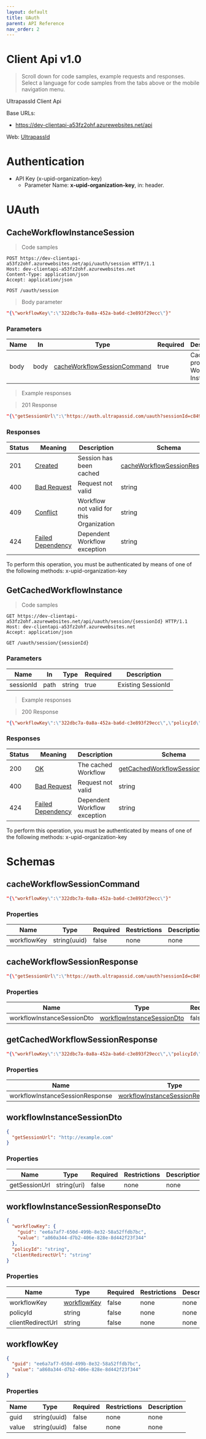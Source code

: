 ```yaml
---
layout: default
title: UAuth
parent: API Reference
nav_order: 2
---
```

<!-- Generator: Widdershins v4.0.1 -->

<h1 id="client-api">Client Api v1.0</h1>

> Scroll down for code samples, example requests and responses. Select a language for code samples from the tabs above or the mobile navigation menu.

UltrapassId Client Api

Base URLs:

* <a href="https://dev-clientapi-a53fz2ohf.azurewebsites.net/api">https://dev-clientapi-a53fz2ohf.azurewebsites.net/api</a>

Web: <a href="https://ultrapassid.com/">UltrapassId</a> 

# Authentication

* API Key (x-upid-organization-key)
    - Parameter Name: **x-upid-organization-key**, in: header. 

<h1 id="client-api-uauth">UAuth</h1>

## CacheWorkflowInstanceSession

<a id="opIdCacheWorkflowInstanceSession"></a>

> Code samples

```http
POST https://dev-clientapi-a53fz2ohf.azurewebsites.net/api/uauth/session HTTP/1.1
Host: dev-clientapi-a53fz2ohf.azurewebsites.net
Content-Type: application/json
Accept: application/json

```

`POST /uauth/session`

> Body parameter

```json
"{\"workflowKey\":\"322dbc7a-0a8a-452a-ba6d-c3e893f29ecc\"}"
```

<h3 id="cacheworkflowinstancesession-parameters">Parameters</h3>

|Name|In|Type|Required|Description|
|---|---|---|---|---|
|body|body|[cacheWorkflowSessionCommand](#schemacacheworkflowsessioncommand)|true|Caches a provided Workflow Instance|

> Example responses

> 201 Response

```json
"{\"getSessionUrl\":\"https://auth.ultrapassid.com/uauth?sessionId=c849466775754912bbc9058e627925f0\"}"
```

<h3 id="cacheworkflowinstancesession-responses">Responses</h3>

|Status|Meaning|Description|Schema|
|---|---|---|---|
|201|[Created](https://tools.ietf.org/html/rfc7231#section-6.3.2)|Session has been cached|[cacheWorkflowSessionResponse](#schemacacheworkflowsessionresponse)|
|400|[Bad Request](https://tools.ietf.org/html/rfc7231#section-6.5.1)|Request not valid|string|
|409|[Conflict](https://tools.ietf.org/html/rfc7231#section-6.5.8)|Workflow not valid for this Organization|string|
|424|[Failed Dependency](https://tools.ietf.org/html/rfc2518#section-10.5)|Dependent Workflow exception|string|

<aside class="warning">
To perform this operation, you must be authenticated by means of one of the following methods:
x-upid-organization-key
</aside>

## GetCachedWorkflowInstance

<a id="opIdGetCachedWorkflowInstance"></a>

> Code samples

```http
GET https://dev-clientapi-a53fz2ohf.azurewebsites.net/api/uauth/session/{sessionId} HTTP/1.1
Host: dev-clientapi-a53fz2ohf.azurewebsites.net
Accept: application/json

```

`GET /uauth/session/{sessionId}`

<h3 id="getcachedworkflowinstance-parameters">Parameters</h3>

|Name|In|Type|Required|Description|
|---|---|---|---|---|
|sessionId|path|string|true|Existing SessionId|

> Example responses

> 200 Response

```json
"{\"workflowKey\":\"322dbc7a-0a8a-452a-ba6d-c3e893f29ecc\",\"policyId\":\"B2C_1A_UUID_REGISTRATION\",\"clientRedirectUrl\":\"https://dev-portal.ultrapassid.com\"}"
```

<h3 id="getcachedworkflowinstance-responses">Responses</h3>

|Status|Meaning|Description|Schema|
|---|---|---|---|
|200|[OK](https://tools.ietf.org/html/rfc7231#section-6.3.1)|The cached Workflow|[getCachedWorkflowSessionResponse](#schemagetcachedworkflowsessionresponse)|
|400|[Bad Request](https://tools.ietf.org/html/rfc7231#section-6.5.1)|Request not valid|string|
|424|[Failed Dependency](https://tools.ietf.org/html/rfc2518#section-10.5)|Dependent Workflow exception|string|

<aside class="warning">
To perform this operation, you must be authenticated by means of one of the following methods:
x-upid-organization-key
</aside>

# Schemas

<h2 id="tocS_cacheWorkflowSessionCommand">cacheWorkflowSessionCommand</h2>
<!-- backwards compatibility -->
<a id="schemacacheworkflowsessioncommand"></a>
<a id="schema_cacheWorkflowSessionCommand"></a>
<a id="tocScacheworkflowsessioncommand"></a>
<a id="tocscacheworkflowsessioncommand"></a>

```json
"{\"workflowKey\":\"322dbc7a-0a8a-452a-ba6d-c3e893f29ecc\"}"

```

### Properties

|Name|Type|Required|Restrictions|Description|
|---|---|---|---|---|
|workflowKey|string(uuid)|false|none|none|

<h2 id="tocS_cacheWorkflowSessionResponse">cacheWorkflowSessionResponse</h2>
<!-- backwards compatibility -->
<a id="schemacacheworkflowsessionresponse"></a>
<a id="schema_cacheWorkflowSessionResponse"></a>
<a id="tocScacheworkflowsessionresponse"></a>
<a id="tocscacheworkflowsessionresponse"></a>

```json
"{\"getSessionUrl\":\"https://auth.ultrapassid.com/uauth?sessionId=c849466775754912bbc9058e627925f0\"}"

```

### Properties

|Name|Type|Required|Restrictions|Description|
|---|---|---|---|---|
|workflowInstanceSessionDto|[workflowInstanceSessionDto](#schemaworkflowinstancesessiondto)|false|none|none|

<h2 id="tocS_getCachedWorkflowSessionResponse">getCachedWorkflowSessionResponse</h2>
<!-- backwards compatibility -->
<a id="schemagetcachedworkflowsessionresponse"></a>
<a id="schema_getCachedWorkflowSessionResponse"></a>
<a id="tocSgetcachedworkflowsessionresponse"></a>
<a id="tocsgetcachedworkflowsessionresponse"></a>

```json
"{\"workflowKey\":\"322dbc7a-0a8a-452a-ba6d-c3e893f29ecc\",\"policyId\":\"B2C_1A_UUID_REGISTRATION\",\"clientRedirectUrl\":\"https://dev-portal.ultrapassid.com\"}"

```

### Properties

|Name|Type|Required|Restrictions|Description|
|---|---|---|---|---|
|workflowInstanceSessionResponse|[workflowInstanceSessionResponseDto](#schemaworkflowinstancesessionresponsedto)|false|none|none|

<h2 id="tocS_workflowInstanceSessionDto">workflowInstanceSessionDto</h2>
<!-- backwards compatibility -->
<a id="schemaworkflowinstancesessiondto"></a>
<a id="schema_workflowInstanceSessionDto"></a>
<a id="tocSworkflowinstancesessiondto"></a>
<a id="tocsworkflowinstancesessiondto"></a>

```json
{
  "getSessionUrl": "http://example.com"
}

```

### Properties

|Name|Type|Required|Restrictions|Description|
|---|---|---|---|---|
|getSessionUrl|string(uri)|false|none|none|

<h2 id="tocS_workflowInstanceSessionResponseDto">workflowInstanceSessionResponseDto</h2>
<!-- backwards compatibility -->
<a id="schemaworkflowinstancesessionresponsedto"></a>
<a id="schema_workflowInstanceSessionResponseDto"></a>
<a id="tocSworkflowinstancesessionresponsedto"></a>
<a id="tocsworkflowinstancesessionresponsedto"></a>

```json
{
  "workflowKey": {
    "guid": "ee6a7af7-650d-499b-8e32-58a52ffdb7bc",
    "value": "a860a344-d7b2-406e-828e-8d442f23f344"
  },
  "policyId": "string",
  "clientRedirectUrl": "string"
}

```

### Properties

|Name|Type|Required|Restrictions|Description|
|---|---|---|---|---|
|workflowKey|[workflowKey](#schemaworkflowkey)|false|none|none|
|policyId|string|false|none|none|
|clientRedirectUrl|string|false|none|none|

<h2 id="tocS_workflowKey">workflowKey</h2>
<!-- backwards compatibility -->
<a id="schemaworkflowkey"></a>
<a id="schema_workflowKey"></a>
<a id="tocSworkflowkey"></a>
<a id="tocsworkflowkey"></a>

```json
{
  "guid": "ee6a7af7-650d-499b-8e32-58a52ffdb7bc",
  "value": "a860a344-d7b2-406e-828e-8d442f23f344"
}

```

### Properties

|Name|Type|Required|Restrictions|Description|
|---|---|---|---|---|
|guid|string(uuid)|false|none|none|
|value|string(uuid)|false|none|none|

